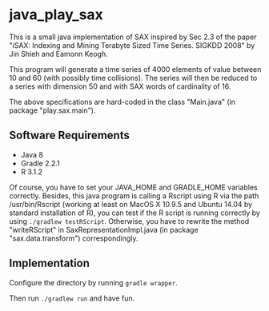 # java_play_sax

This is a small java implementation of SAX inspired by Sec 2.3 of the paper "iSAX: Indexing and Mining Terabyte Sized Time Series. SIGKDD 2008" by Jin Shieh and Eamonn Keogh.

This program will generate a time series of 4000 elements of value between 10 and 60 (with possibly time collisions). The series will then be reduced to a series with dimension 50 and with SAX words of cardinality of 16.  

The above specifications are hard-coded in the class "Main.java" (in package "play.sax.main").


## Software Requirements

- Java 8
- Gradle 2.2.1
- R 3.1.2

Of course, you have to set your JAVA_HOME and GRADLE_HOME variables correctly.
Besides, this java program is calling a Rscript using R via the path /usr/bin/Rscript (working at least on MacOS X 10.9.5 and Ubuntu 14.04 by standard installation of R), you can test if the R script is running correctly by using `./gradlew testRScript`. Otherwise, you have to rewrite the method "writeRScript" in SaxRepresentationImpl.java (in package "sax.data.transform") correspondingly.

## Implementation 
Configure the directory by running `gradle wrapper`.

Then run `./gradlew run` and have fun.

